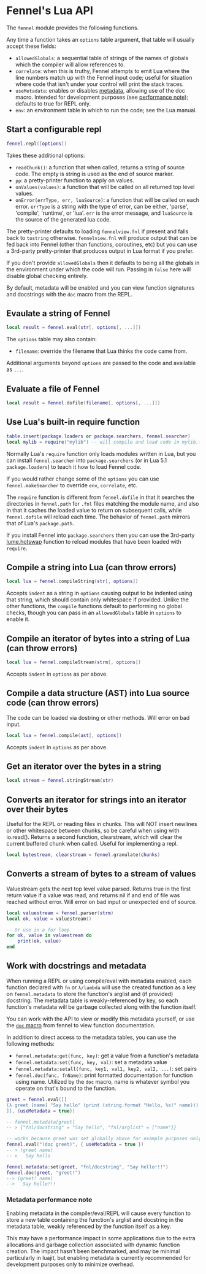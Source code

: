 # Fennel's Lua API

The `fennel` module provides the following functions.

Any time a function takes an `options` table argument, that table will
usually accept these fields:

* `allowedGlobals`: a sequential table of strings of the names of globals which
  the compiler will allow references to.
* `correlate`: when this is truthy, Fennel attempts to emit Lua where the line
  numbers match up with the Fennel input code; useful for situation where code
  that isn't under your control will print the stack traces.
* `useMetadata`: enables or disables [metadata](#work-with-docstrings-and-metadata),
  allowing use of the doc macro. Intended for development purposes
  (see [performance note](#metadata-performance-note)); defaults to
  true for REPL only.
* `env`: an environment table in which to run the code; see the Lua manual.

## Start a configurable repl

```lua
fennel.repl([options])
```

Takes these additional options:

* `readChunk()`: a function that when called, returns a string of source code.
  The empty is string is used as the end of source marker.
* `pp`: a pretty-printer function to apply on values.
* `onValues(values)`: a function that will be called on all returned top level values.
* `onError(errType, err, luaSource)`: a function that will be called on each error.
  `errType` is a string with the type of error, can be either, 'parse',
  'compile', 'runtime',  or 'lua'. `err` is the error message, and `luaSource`
  is the source of the generated lua code.

The pretty-printer defaults to loading `fennelview.fnl` if present and
falls back to `tostring` otherwise. `fennelview.fnl` will produce
output that can be fed back into Fennel (other than functions,
coroutines, etc) but you can use a 3rd-party pretty-printer that
produces output in Lua format if you prefer.

If you don't provide `allowedGlobals` then it defaults to being all
the globals in the environment under which the code will run. Passing
in `false` here will disable global checking entirely.

By default, metadata will be enabled and you can view function signatures and
docstrings with the `doc` macro from the REPL.

## Evaulate a string of Fennel

```lua
local result = fennel.eval(str[, options[, ...]])
```

The `options` table may also contain:

* `filename`: override the filename that Lua thinks the code came from.

Additional arguments beyond `options` are passed to the code and
available as `...`.

## Evaluate a file of Fennel

```lua
local result = fennel.dofile(filename[, options[, ...]])
```

## Use Lua's built-in require function

```lua
table.insert(package.loaders or package.searchers, fennel.searcher)
local mylib = require("mylib") -- will compile and load code in mylib.fnl
```

Normally Lua's `require` function only loads modules written in Lua,
but you can install `fennel.searcher` into `package.searchers` (or in
Lua 5.1 `package.loaders`) to teach it how to load Fennel code.

If you would rather change some of the `options` you can use
`fennel.makeSearcher` to override `env`, `correlate`, etc.

The `require` function is different from `fennel.dofile` in that it
searches the directories in `fennel.path` for `.fnl` files matching
the module name, and also in that it caches the loaded value to return
on subsequent calls, while `fennel.dofile` will reload each time. The
behavior of `fennel.path` mirrors that of Lua's `package.path`.

If you install Fennel into `package.searchers` then you can use the
3rd-party [lume.hotswap][1] function to reload modules that have been
loaded with `require`.

## Compile a string into Lua (can throw errors)

```lua
local lua = fennel.compileString(str[, options])
```

Accepts `indent` as a string in `options` causing output to be
indented using that string, which should contain only whitespace if
provided. Unlike the other functions, the `compile` functions default
to performing no global checks, though you can pass in an `allowedGlobals`
table in `options` to enable it.

## Compile an iterator of bytes into a string of Lua (can throw errors)

```lua
local lua = fennel.compileStream(strm[, options])
```

Accepts `indent` in `options` as per above.

## Compile a data structure (AST) into Lua source code (can throw errors)

The code can be loaded via dostring or other methods. Will error on bad input.

```lua
local lua = fennel.compile(ast[, options])
```

Accepts `indent` in `options` as per above.

## Get an iterator over the bytes in a string

```lua
local stream = fennel.stringStream(str)
```
    
## Converts an iterator for strings into an iterator over their bytes

Useful for the REPL or reading files in chunks. This will NOT insert
newlines or other whitespace between chunks, so be careful when using
with io.read().  Returns a second function, clearstream, which will
clear the current buffered chunk when called. Useful for implementing
a repl.

```lua
local bytestream, clearstream = fennel.granulate(chunks)
```
    
## Converts a stream of bytes to a stream of values

Valuestream gets the next top level value parsed.
Returns true in the first return value if a value was read, and
returns nil if and end of file was reached without error. Will error
on bad input or unexpected end of source.

```lua
local valuestream = fennel.parser(strm)
local ok, value = valuestream()

-- Or use in a for loop
for ok, value in valuestream do
    print(ok, value)
end
```

## Work with docstrings and metadata

When running a REPL or using compile/eval with metadata enabled, each function
declared with `fn` or `λ/lambda` will use the created function as a key on
`fennel.metadata` to store the function's arglist and (if provided) docstring.
The metadata table is weakly-referenced by key, so each function's metadata will
be garbage collected along with the function itself.

You can work with the API to view or modify this metadata yourself, or use the [`doc`
macro](reference.md#docstrings) from fennel to view function documentation.

In addition to direct access to the metadata tables, you can use the following methods:

* `fennel.metadata:get(func, key)`: get a value from a function's metadata
* `fennel.metadata:set(func, key, val)`:  set a metadata value
* `fennel.metadata:setall(func, key1, val1, key2, val2, ...)`: set pairs
* `fennel.doc(func, fnName)`: print formatted documentation for function using name.
  Utilized by the `doc` macro, name is whatever symbol you operate on that's bound to
  the function.

```lua
greet = fennel.eval([[
(λ greet [name] "Say hello" (print (string.format "Hello, %s!" name)))
]], {useMetadata = true})

-- fennel.metadata[greet]
-- > {"fnl/docstring" = "Say hello", "fnl/arglist" = ["name"]}

-- works because greet was set globally above for example purposes only
fennel.eval("(doc greet)", { useMetadata = true })
-- > (greet name)
-- >   Say hello

fennel.metadata:set(greet, "fnl/docstring", "Say hello!!!")
fennel.doc(greet, "greet!")
--> (greet! name)
-->   Say hello!!!
```

### Metadata performance note

Enabling metadata in the compiler/eval/REPL will cause every function to store a new
table containing the function's arglist and docstring in the metadata table, weakly
referenced by the function itself as a key.

This may have a performance impact in some applications due to the extra
allocations and garbage collection associated with dynamic function creation.
The impact hasn't been benchmarked, and may be minimal particularly in luajit,
but enabling metadata is currently recommended for development purposes only
to minimize overhead.

[1]: https://github.com/rxi/lume#lumehotswapmodname
